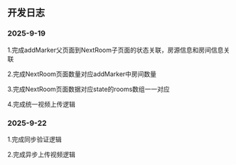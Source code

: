 ## 开发日志

### 2025-9-19

1.完成addMarker父页面到NextRoom子页面的状态关联，房源信息和房间信息关联

2.完成NextRoom页面数量对应addMarker中房间数量

3.完成NextRoom页面数据对应state的rooms数组一一对应

4.完成统一视频上传逻辑

### 2025-9-22
1.完成同步验证逻辑

2.完成异步上传视频逻辑

